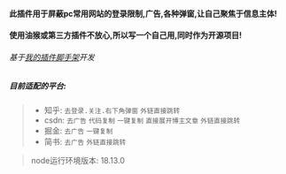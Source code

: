 <!--
 * @Date: 2023-03-27 11:36:17
 * @LastEditors: xzz
 * @LastEditTime: 2023-04-15 14:49:06
-->

#### 此插件用于屏蔽pc常用网站的登录限制,广告,各种弹窗,让自己聚焦于信息主体!

#### 使用油猴或第三方插件不放心,所以写一个自己用,同时作为开源项目!

###### 基于[我的插件脚手架](https://github.com/xzz2021/crx-cli)开发


##### 目前适配的平台:

> * 知乎: `去登录.关注.右下角弹窗` `外链直接跳转`
> * csdn: `去广告` `代码复制` `一键复制` `直接展开博主文章` `外链直接跳转`
> * 掘金: `去广告` `一键复制`
> * 简书: `去广告`  `外链直接跳转`

> node运行环境版本: 18.13.0
